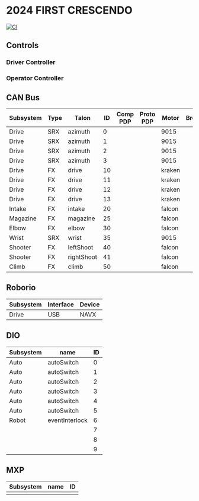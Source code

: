 # 2024 FIRST CRESCENDO

[![CI](https://github.com/strykeforce/crescendo/actions/workflows/main.yml/badge.svg)](https://github.com/strykeforce/crescendo/actions/workflows/main.yml)

## Controls

### Driver Controller

### Operator Controller

## CAN Bus

| Subsystem | Type | Talon      | ID  | Comp PDP | Proto PDP | Motor  | Breaker |
| --------- | ---- | ---------- | --- | -------- | --------- | ------ | ------- |
| Drive     | SRX  | azimuth    | 0   |          |           | 9015   |         |
| Drive     | SRX  | azimuth    | 1   |          |           | 9015   |         |
| Drive     | SRX  | azimuth    | 2   |          |           | 9015   |         |
| Drive     | SRX  | azimuth    | 3   |          |           | 9015   |         |
| Drive     | FX   | drive      | 10  |          |           | kraken |         |
| Drive     | FX   | drive      | 11  |          |           | kraken |         |
| Drive     | FX   | drive      | 12  |          |           | kraken |         |
| Drive     | FX   | drive      | 13  |          |           | kraken |         |
| Intake    | FX   | intake     | 20  |          |           | falcon |         |
| Magazine  | FX   | magazine   | 25  |          |           | falcon |         |
| Elbow     | FX   | elbow      | 30  |          |           | falcon |         |
| Wrist     | SRX  | wrist      | 35  |          |           | 9015   |         |
| Shooter   | FX   | leftShoot  | 40  |          |           | falcon |         |
| Shooter   | FX   | rightShoot | 41  |          |           | falcon |         |
| Climb     | FX   | climb      | 50  |          |           | falcon |         |

## Roborio
| Subsystem | Interface | Device | 
| --------- | --------- | ------ |
| Drive     | USB       | NAVX   |

## DIO
| Subsystem | name           | ID  |
| --------- | -------------- | --- |
| Auto      | autoSwitch     | 0   |
| Auto      | autoSwitch     | 1   |
| Auto      | autoSwitch     | 2   |
| Auto      | autoSwitch     | 3   |
| Auto      | autoSwitch     | 4   |
| Auto      | autoSwitch     | 5   |
| Robot     | eventInterlock | 6   |
|           |                | 7   |
|           |                | 8   |
|           |                | 9   |

## MXP
| Subsystem | name   | ID |
| --------- | ------ | -- |
|           |        |    |

